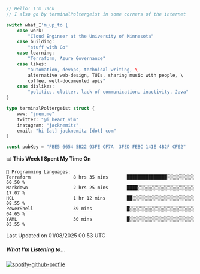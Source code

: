 ```go
// Hello! I'm Jack
// I also go by terminalPoltergeist in some corners of the internet

switch what_I'm_up_to {
    case work:
        "Cloud Engineer at the University of Minnesota"
    case building:
        "stuff with Go"
    case learning:
        "Terraform, Azure Governance"
    case likes:
        "automation, devops, technical writing, \
        alternative web-design, TUIs, sharing music with people, \
        coffee, well-documented apis"
    case dislikes:
        "politics, clutter, lack of communication, inactivity, Java"
}

type terminalPoltergeist struct {
    www: "jnem.me"
    twitter: "@i_heart_vim"
    instagram: "jacknemitz"
    email: "hi [at] jacknemitz [dot] com"
}

const pubKey = "FBE5 6654 5B22 93FE CF7A  3FED FEBC 141E 4B2F CF62"
```

<!--START_SECTION:waka-->
📊 **This Week I Spent My Time On** 

```text
💬 Programming Languages: 
Terraform                8 hrs 35 mins       ███████████████░░░░░░░░░░   60.50 % 
Markdown                 2 hrs 25 mins       ████░░░░░░░░░░░░░░░░░░░░░   17.07 % 
HCL                      1 hr 12 mins        ██░░░░░░░░░░░░░░░░░░░░░░░   08.55 % 
PowerShell               39 mins             █░░░░░░░░░░░░░░░░░░░░░░░░   04.65 % 
YAML                     30 mins             █░░░░░░░░░░░░░░░░░░░░░░░░   03.55 % 
```


 Last Updated on 01/08/2025 00:53 UTC
<!--END_SECTION:waka-->

##### What I'm Listening to...

[![spotify-github-profile](https://jnem.me/listening-item?maxAge=2592000)](https://jnem.me/listening)
